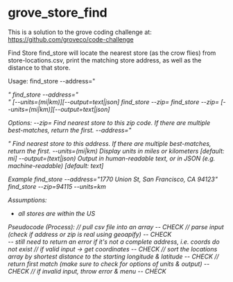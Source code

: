 # grove_store_find

This is a solution to the grove coding challenge at: https://github.com/groveco/code-challenge

Find Store
find_store will locate the nearest store (as the crow flies) from
store-locations.csv, print the matching store address, as well as
the distance to that store.

Usage:
find_store --address="<address>"
find_store --address="<address>" [--units=(mi|km)][--output=text|json]
find_store --zip=<zip>
find_store --zip=<zip> [--units=(mi|km)][--output=text|json]

Options:
--zip=<zip> Find nearest store to this zip code. If there are multiple best-matches, return the first.
--address="<address>" Find nearest store to this address. If there are multiple best-matches, return the first.
--units=(mi|km) Display units in miles or kilometers [default: mi]
--output=(text|json) Output in human-readable text, or in JSON (e.g. machine-readable) [default: text]

Example
find_store --address="1770 Union St, San Francisco, CA 94123"
find_store --zip=94115 --units=km

Assumptions:

- all stores are within the US

Pseudocode (Process):
// pull csv file into an array -- CHECK
// parse input (check if address or zip is real using geoapify) -- CHECK  
 -- still need to return an error if it's not a complete address, i.e. coords do not exist
// if valid input -> get coordinates -- CHECK
// sort the locations array by shortest distance to the starting longitude & latitude -- CHECK
// return first match (make sure to check for options of units & output) -- CHECK
// if invalid input, throw error & menu -- CHECK
